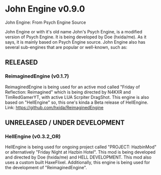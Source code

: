 # John Engine v0.9.0
John Engine: From Psych Engine Source

John Engine or with it's old name John's Psych Engine, is a modified version of Psych Engine. It is being developed by Doe (hxida/me).
As it says, it is mainly based on Psych Engine source.
John Engine also has several sub-engines that are popular or well-known, such as:

## RELEASED

### ReimaginedEngine (v0.1.7)
ReimaginedEngine is being used for an active mod called "Friday of Reflection: Reimagined" which is being directed by N4KXR and TimRedGamerYT, with active LUA Scrpiter DragShot. This engine is also based on "HellEngine" so, this one's kinda a Beta release of HellEngine.
Link: https://github.com/hxida/ReimaginedEngine

## UNRELEASED / UNDER DEVELOPMENT

### HellEngine (v0.3.2_OR)
HellEngine is being used for ongoing project called "PROJECT: HazbinMod" or alternatively "Friday Night at Hazbin Hotel". This mod is being developed and directed by Doe (hxida/me) and HELL DEVELOPMENT.
This mod also uses a custom built HaxeFlixel.
Additionally, this engine is being used for the development of "ReimaginedEngine".
